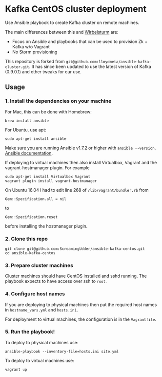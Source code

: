 # Kafka CentOS cluster deployment

Use Ansible playbook to create Kafka cluster on remote machines.

The main differences between this and [Wirbelsturm](https://github.com/miguno/wirbelsturm) are:

- Focus on Ansible and playbooks that can be used to provision Zk + Kafka w/o Vagrant
- No Storm provisioning

This repository is forked from `git@github.com:lloydmeta/ansible-kafka-cluster.git`. It has since been updated to use the latest version of Kafka (0.9.0.1) and other tweaks for our use.

## Usage

### 1. Install the dependencies on your machine

For Mac, this can be done with Homebrew:
```
brew install ansible
```

For Ubuntu, use apt:
```
sudo apt-get install ansible
```

Make sure you are running Ansible v1.7.2 or higher with `ansible --version`.
[Ansible documentation](http://docs.ansible.com/intro_installation.html).

If deploying to virtual machines then also install Virtualbox, Vagrant and the vagrant-hostmanager plugin. For example
```
sudo apt-get install Virtualbox Vagrant
vagrant plugin install vagrant-hostmanager
```
On Ubuntu 16.04 I had to edit line 268 of `/lib/vagrant/bundler.rb` from
```
Gem::Specification.all = nil
```
to
```
Gem::Specification.reset
```
before installing the hostmanager plugin.

### 2. Clone this repo

```
git clone git@github.com:ScreamingUdder/ansible-kafka-centos.git
cd ansible-kafka-centos
```

### 3. Prepare cluster machines

Cluster machines should have CentOS installed and sshd running. The playbook expects to have access over ssh to `root`.

### 4. Configure host names

If you are deploying to physical machines then put the required host names in `hostname_vars.yml` and `hosts.ini`.

For deployment to virtual machines, the configuration is in the `Vagrantfile`.

### 5. Run the playbook!

To deploy to physical machines use:
```
ansible-playbook --inventory-file=hosts.ini site.yml
```

To deploy to virtual machines use:
```
vagrant up
```
